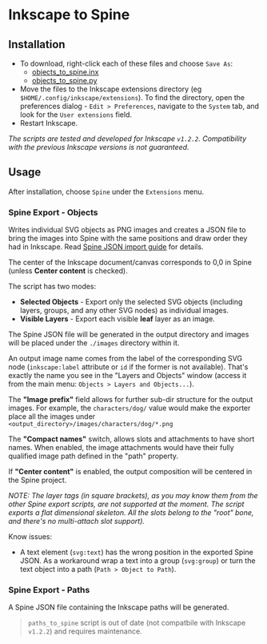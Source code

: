 # Inkscape to Spine

## Installation

- To download, right-click each of these files and choose `Save As`:
  - [objects_to_spine.inx](https://raw.githubusercontent.com/EsotericSoftware/spine-scripts/master/inkscape/objects_to_spine.inx)
  - [objects_to_spine.py](https://raw.githubusercontent.com/EsotericSoftware/spine-scripts/master/inkscape/objects_to_spine.py)
- Move the files to the Inkscape extensions directory (eg `$HOME/.config/inkscape/extensions`).
  To find the directory, open the preferences dialog - `Edit > Preferences`, navigate to the `System` tab, and look for the `User extensions` field.
- Restart Inkscape.

_The scripts are tested and developed for Inkscape `v1.2.2`._
_Compatibility with the previous Inkscape versions is not guaranteed._

## Usage

After installation, choose `Spine` under the `Extensions` menu.

### Spine Export - Objects
Writes individual SVG objects as PNG images and creates a JSON file to bring the images into Spine 
with the same positions and draw order they had in Inkscape.
Read [Spine JSON import guide](http://esotericsoftware.com/spine-import) for details.

The center of the Inkscape document/canvas corresponds to 0,0 in Spine (unless **Center content** is checked). 

The script has two modes:
- **Selected Objects** - Export only the selected SVG objects (including layers, groups, and any other SVG nodes) as individual images.
- **Visible Layers** - Export each visible **leaf** layer as an image.

The Spine JSON file will be generated in the output directory and images will be placed under the `./images` directory within it.

An output image name comes from the label of the corresponding SVG node (`inkscape:label` attribute or `id` if the former is not available). 
That's exactly the name you see in the "Layers and Objects" window (access it from the main menu: `Objects > Layers and Objects...`).

The **"Image prefix"** field allows for further sub-dir structure for the output images. 
For example, the `characters/dog/` value would make the exporter place all the images under 
`<output_directory>/images/characters/dog/*.png`

The **"Compact names"** switch, allows slots and attachments to have short names.
When enabled, the image attachments would have their fully qualified image path defined in the "path" property.

If **"Center content"** is enabled, the output composition will be centered in the Spine project.

_NOTE: The layer tags (in square brackets), as you may know them from the other Spine export scripts, are not supported at the moment._
_The script exports a flat dimensional skeleton. All the slots belong to the "root" bone, and there's no multi-attach slot support)._

Know issues:
- A text element (`svg:text`) has the wrong position in the exported Spine JSON.
  As a workaround wrap a text into a group (`svg:group`)
  or turn the text object into a path (`Path > Object to Path`).

### Spine Export - Paths
A Spine JSON file containing the Inkscape paths will be generated.

> `paths_to_spine` script is out of date (not compatbile with Inkscape `v1.2.2`) and requires maintenance.
